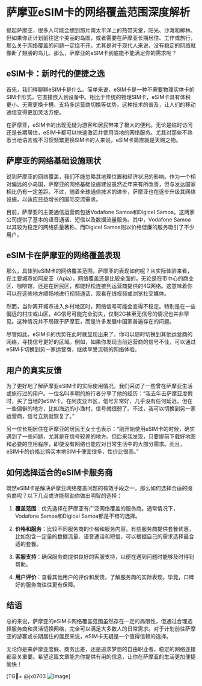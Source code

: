 # 萨摩亚eSIM卡的网络覆盖范围深度解析

提起萨摩亚，很多人可能会想到那片南太平洋上的热带天堂，阳光、沙滩和椰林。但如果你正计划前往这个美丽的岛国，或者需要在萨摩亚长期居住、工作或旅行，那么关于网络覆盖的问题一定绕不开。尤其是对于现代人来说，没有稳定的网络就像断了翅膀的鸟儿。那么，萨摩亚的eSIM卡到底能不能满足你的需求呢？

## eSIM卡：新时代的便捷之选

首先，我们得聊聊eSIM卡是什么。简单来说，eSIM卡是一种不需要物理实体卡的SIM卡形式，它直接嵌入到设备中。相比于传统的物理SIM卡，eSIM卡具有体积更小、无需更换卡槽、支持多运营商切换等优势。这种技术的普及，让人们的移动通信变得更加灵活方便。

在萨摩亚，eSIM卡的出现无疑为游客和居民带来了极大的便利。无论是临时访问还是长期居住，eSIM卡都可以快速激活并使用当地的网络服务。尤其对那些不熟悉当地语言或不习惯频繁更换SIM卡的人来说，eSIM卡简直就是天赐之物。

## 萨摩亚的网络基础设施现状

说到萨摩亚的网络覆盖，我们不能忽略其地理位置和经济状况的影响。作为一个相对偏远的小岛国，萨摩亚的网络基础设施建设虽然近年来有所改善，但与发达国家相比仍有一定差距。不过，随着全球通信技术的进步，萨摩亚也在逐步升级其网络设施，以适应日益增长的国际交流需求。

目前，萨摩亚的主要通信运营商包括Vodafone Samoa和Digicel Samoa。这两家公司提供了基本的语音通话、短信以及数据流量服务。其中，Vodafone Samoa以其较为稳定的网络质量著称，而Digicel Samoa则以价格低廉的服务吸引了不少用户。

## eSIM卡在萨摩亚的网络覆盖表现

那么，具体到eSIM卡的网络覆盖范围，萨摩亚的表现如何呢？从实际体验来看，在主要城市如阿皮亚（Apia），网络覆盖还是比较全面的。无论是在市中心的商业区、咖啡馆，还是在居民区，都能轻松连接到运营商提供的4G网络。这意味着你可以在这些地方顺畅地进行视频通话、观看在线视频或浏览社交媒体。

然而，当你离开城市进入乡村地区时，网络信号可能会变得不稳定。特别是在一些偏远的村庄或山区，4G信号可能完全消失，仅剩2G甚至无信号的情况也并非罕见。这种情况并不局限于萨摩亚，而是许多发展中国家普遍存在的问题。

尽管如此，eSIM卡的优势在此时就显现出来了。你可以随时切换到其他运营商的网络，寻找信号更好的区域。例如，如果你发现当前运营商的信号不佳，可以通过eSIM卡切换到另一家运营商，继续享受流畅的网络体验。

## 用户的真实反馈

为了更好地了解萨摩亚eSIM卡的实际使用情况，我们采访了一些曾在萨摩亚生活或旅行过的用户。一位名叫李明的旅行者分享了他的经历：“我去年去萨摩亚度假时，买了当地的eSIM卡。在阿皮亚市区，信号非常好，几乎没有任何延迟。但在一些偏僻的地方，比如海边的小渔村，信号就很弱了。不过，我可以切换到另一家运营商，信号立刻就恢复了。”

另一位长期居住在萨摩亚的居民王女士也表示：“刚开始使用eSIM卡的时候，确实遇到了一些问题，尤其是在信号较差的地方。但后来我发现，只要提前下载好地图和必要的应用程序，即使没有网络也能应对日常生活中的大部分需求。而且，eSIM卡的价格比购买本地SIM卡便宜很多，性价比很高。”

## 如何选择适合的eSIM卡服务商

既然eSIM卡是解决萨摩亚网络覆盖问题的有效手段之一，那么如何选择合适的服务商呢？以下几点或许能帮助你做出明智的选择：

1. **覆盖范围**：优先选择在萨摩亚有广泛网络覆盖的服务商。通常情况下，Vodafone Samoa和Digicel Samoa都是不错的选择。
   
2. **价格和服务**：比较不同服务商的价格和服务内容。有些服务商提供套餐优惠，比如包含一定量的数据流量、语音通话和短信，可以根据自己的需求选择最合适的套餐。

3. **客服支持**：确保服务商提供良好的客服支持，以便在遇到问题时能够及时得到帮助。

4. **用户评价**：查看其他用户的评价和反馈，了解服务商的实际表现。毕竟，口碑好的服务商往往更有保障。

## 结语

总的来说，萨摩亚的eSIM卡网络覆盖范围虽然存在一定的局限性，但通过合理选择服务商和灵活切换网络，完全可以满足大多数人的日常需求。对于计划前往萨摩亚的游客或长期居住的居民来说，eSIM卡无疑是一个值得信赖的选择。

无论你是来萨摩亚度假、商务出差，还是追求梦想的自由职业者，稳定的网络连接都至关重要。希望这篇文章能为你提供有用的信息，让你在萨摩亚的生活更加便捷愉快！

[TG💪+ @jx0703 ![Image](https://github.com/user-attachments/assets/dbca1d08-cadb-493c-b0ec-ad6f7a83f270)]